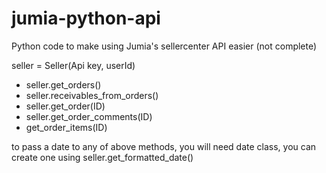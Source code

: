 # jumia-python-api
Python code to make using Jumia's sellercenter API easier (not complete)

seller = Seller(Api key, userId)

*  seller.get_orders()
* seller.receivables_from_orders()
* seller.get_order(ID)
* seller.get_order_comments(ID)
* get_order_items(ID)

to pass a date to any of above methods, you will need date class, you can create one using seller.get_formatted_date()
